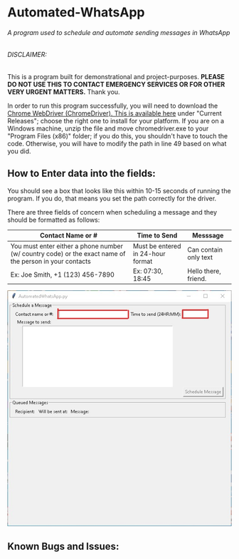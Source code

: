 # Automated-WhatsApp
###### A program used to schedule and automate sending messages in WhatsApp
 
###### DISCLAIMER: 
This is a program built for demonstrational and project-purposes. **PLEASE DO NOT USE THIS TO CONTACT EMERGENCY SERVICES OR FOR OTHER VERY URGENT MATTERS.** Thank you.
 
In order to run this program successfully, you will need to download the [Chrome WebDriver (ChromeDriver). This is available here](https://chromedriver.chromium.org/downloads) under "Current Releases"; choose the right one to install for your platform. If you are on a Windows machine, unzip the file and move chromedriver.exe to your "Program Files (x86)" folder; if you do this, you shouldn't have to touch the code. Otherwise, you will have to modify the path in line 49 based on what you did.

## How to Enter data into the fields:
You should see a box that looks like this within 10-15 seconds of running the program. If you do, that means you set the path correctly for the driver.

There are three fields of concern when scheduling a message and they should be formatted as follows:

Contact Name or # | Time to Send | Messsage |
------------ | ------------- | -------------
You must enter either a phone number (w/ country code) or the exact name of the person in your contacts | Must be entered in 24-hour format | Can contain only text
Ex: Joe Smith, +1 (123) 456-7890 | Ex: 07:30, 18:45 | Hello there, friend.

![GUI](/GUIboxed.jpg?raw=true "You should see this GUI")

## Known Bugs and Issues:
